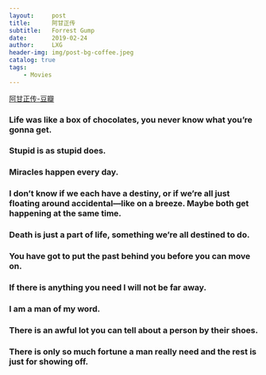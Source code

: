 ```yaml
---
layout:     post
title:      阿甘正传
subtitle:   Forrest Gump
date:       2019-02-24
author:     LXG
header-img: img/post-bg-coffee.jpeg
catalog: true
tags:
    - Movies
---
```


[阿甘正传-豆瓣](https://movie.douban.com/subject/1292720/)

### Life was like a box of chocolates, you never know what you’re gonna get.

### Stupid is as stupid does.

### Miracles happen every day.

### I don’t know if we each have a destiny, or if we’re all just floating around accidental—like on a breeze. Maybe both get happening at the same time. 

### Death is just a part of life, something we’re all destined to do.

### You have got to put the past behind you before you can move on.

### If there is anything you need I will not be far away.

### I am a man of my word.

### There is an awful lot you can tell about a person by their shoes.

### There is only so much fortune a man really need and the rest is just for showing off. 
